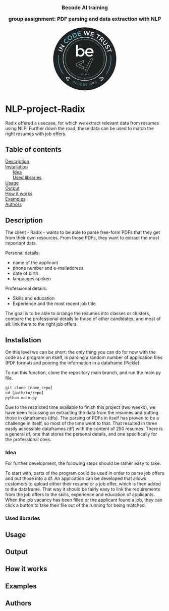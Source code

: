 <div align = "center">

<h3>Becode AI training

group assignment: PDF parsing and data extraction with NLP</h3>


<img width = "200" src = /assets/BeCode_Logo.png>
</div>

# NLP-project-Radix
Radix offered a usecase, for which we extract relevant data from resumes using NLP.
Further down the road, these data can be used to match the right resumes with job offers.

## Table of contents
[Description](#Description)  
[Installation](#Installation)  
&nbsp;&nbsp;&nbsp;&nbsp;&nbsp;&nbsp;[Idea](#Idea)  
&nbsp;&nbsp;&nbsp;&nbsp;&nbsp;&nbsp;[Used libraries](#Used-libraries)  
[Usage](#Usage)  
[Output](#Output)  
[How it works](#How-it-works)  
[Examples](#Examples)  
[Authors](#Authors)

## Description
The client - Radix - wants to be able to parse free-form PDFs that they get from their own resources. From those PDFs,
they want to extract the most important data.  

Personal details:  
- name of the applicant
- phone number and e-mailaddress
- date of birth
- languages spoken
  
Professional details:  
- Skills and education
- Experience and the most recent job title  

The goal is to be able to arrange the resumes into classes or clusters, compare the professional details to those
of other candidates, and most of all: link them to the right job offers.

## Installation
On this level we can be short: the only thing you can do for now with the code as a program on itself, is parsing
a random number of application files (PDF format) and pooring the information in a dataframe (Pickle).

To run this function, clone the repository main branch, and run the main.py file.
```
git clone [name_repo]
cd [path/to/repo]
python main.py
```
Due to the restricted time available to finish this project (two weeks), we have been focussing on extracting
the data from the resumes and putting those in dataframes (dfs). The parsing of PDFs in itself has proven to be a challenge in
itself, so most of the time went to that. That resulted in three easily accessible dataframes (df) with the content of 250
resumes. There is a general df, one that stores the personal details, and one specifically for the professional ones.

### Idea
For further development, the following steps should be rather easy to take. 

To start with, parts of the program could be used in order to parse job offers and put those into a df. An application can be developed
that allows customers to upload either their resume or a job offer, which is then added to the dataframe. That way it should be fairly
easy to link the requirements from the job offers to the skills, experience and education of applicants. When the job vacancy has been filled
or the applicant found a job, they can click a button to take their file out of the running for being matched.

### Used libraries


## Usage


## Output


## How it works

## Examples

## Authors